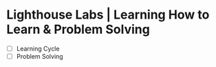 # Lighthouse Labs | Learning How to Learn & Problem Solving

- [ ] Learning Cycle
- [ ] Problem Solving
